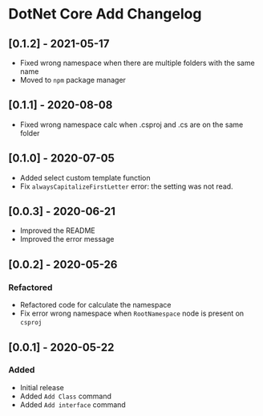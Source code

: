 # DotNet Core Add Changelog

## [0.1.2] - 2021-05-17

- Fixed wrong namespace when there are multiple folders with the same name
- Moved to `npm` package manager

## [0.1.1] - 2020-08-08

- Fixed wrong namespace calc when .csproj and .cs are on the same folder

## [0.1.0] - 2020-07-05

- Added select custom template function
- Fix `alwaysCapitalizeFirstLetter` error: the setting was not read.

## [0.0.3] - 2020-06-21

- Improved the README
- Improved the error message

## [0.0.2] - 2020-05-26

### Refactored

- Refactored code for calculate the namespace
- Fix error wrong namespace when `RootNamespace` node is present on `csproj`

## [0.0.1] - 2020-05-22

### Added

- Initial release
- Added `Add Class` command
- Added `Add interface` command
